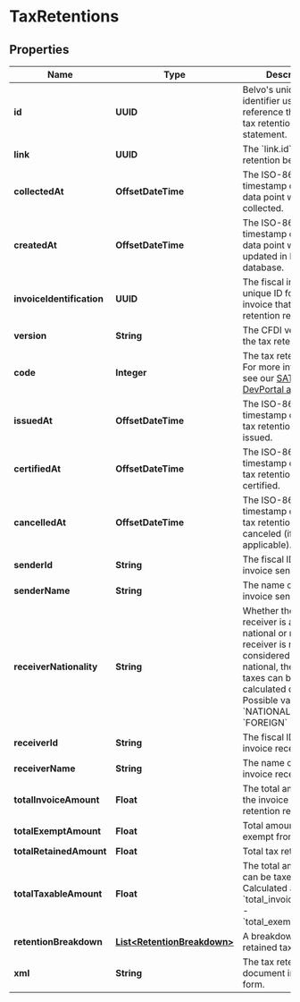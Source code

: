 

# TaxRetentions


## Properties

| Name | Type | Description | Notes |
|------------ | ------------- | ------------- | -------------|
|**id** | **UUID** | Belvo&#39;s unique identifier used to reference the current tax retention statement. |  [optional] |
|**link** | **UUID** | The &#x60;link.id&#x60; the tax retention belongs to. |  [optional] |
|**collectedAt** | **OffsetDateTime** | The ISO-8601 timestamp of when the data point was collected.  |  |
|**createdAt** | **OffsetDateTime** | The ISO-8601 timestamp of when the data point was last updated in Belvo&#39;s database.  |  [optional] |
|**invoiceIdentification** | **UUID** | The fiscal institution&#39;s unique ID for the invoice that the tax retention relates to.  |  |
|**version** | **String** | The CFDI version of the tax retentions.  |  |
|**code** | **Integer** | The tax retention code. For more information, see our [SAT Catalogs DevPortal article](https://developers.belvo.com/docs/sat-catalogs#retention-code).  |  |
|**issuedAt** | **OffsetDateTime** | The ISO-8601 timestamp of when the tax retention was issued.  |  |
|**certifiedAt** | **OffsetDateTime** | The ISO-8601 timestamp of when the tax retention was certified.  |  |
|**cancelledAt** | **OffsetDateTime** | The ISO-8601 timestamp of when the tax retention was canceled (if applicable).  |  |
|**senderId** | **String** | The fiscal ID of the invoice sender.  |  |
|**senderName** | **String** | The name of the invoice sender.  |  |
|**receiverNationality** | **String** | Whether the invoice receiver is a Mexican national or not. If the receiver is not considered a Mexican national, the retained taxes can be calculated differently. Possible values:   - &#x60;NATIONAL&#x60;   - &#x60;FOREIGN&#x60;  |  |
|**receiverId** | **String** | The fiscal ID of the invoice receiver.  |  |
|**receiverName** | **String** | The name of the invoice receiver.  |  |
|**totalInvoiceAmount** | **Float** | The total amount of the invoice that the tax retention relates to.  |  |
|**totalExemptAmount** | **Float** | Total amount that is exempt from taxation.  |  |
|**totalRetainedAmount** | **Float** | Total tax retained.  |  |
|**totalTaxableAmount** | **Float** | The total amount that can be taxed. Calculated as &#x60;total_invoice_amount&#x60; - &#x60;total_exempt_amount&#x60;.  |  |
|**retentionBreakdown** | [**List&lt;RetentionBreakdown&gt;**](RetentionBreakdown.md) | A breakdown of the retained taxes. |  |
|**xml** | **String** | The tax retention document in XML form.  |  |



